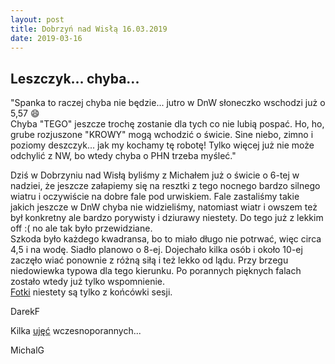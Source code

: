 ```yaml
---
layout: post
title: Dobrzyń nad Wisłą 16.03.2019
date: 2019-03-16
---
```


## Leszczyk... chyba...  

"Spanka to raczej chyba nie będzie... jutro w DnW słoneczko wschodzi już o 5,57 :smile:  
Chyba "TEGO" jeszcze trochę zostanie dla tych co nie lubią pospać. Ho, ho, grube rozjuszone "KROWY" mogą wchodzić o świcie.
Sine niebo, zimno i poziomy deszczyk... jak my kochamy tę robotę! Tylko więcej już nie może odchylić z NW, bo wtedy chyba o PHN trzeba myśleć."  

Dziś w Dobrzyniu nad Wisłą byliśmy z Michałem już o świcie o 6-tej w nadziei,
że jeszcze załapiemy się na resztki z tego nocnego bardzo silnego wiatru i oczywiście na dobre fale pod urwiskiem.
Fale zastaliśmy takie jakich jeszcze w DnW chyba nie widzieliśmy,
natomiast wiatr i owszem też był konkretny ale bardzo porywisty i dziurawy niestety.
Do tego już z lekkim off :( no ale tak było przewidziane.  
Szkoda było każdego kwadransa, bo to miało długo nie potrwać, więc circa 4,5 i na wodę.
Siadło planowo o 8-ej. Dojechało kilka osób i około 10-ej zaczęło wiać ponownie z różną siłą i też lekko od lądu.
Przy brzegu niedowiewka typowa dla tego kierunku. Po porannych pięknych falach zostało wtedy już tylko wspomnienie.  
[Fotki](https://www.facebook.com/vistulasurf/photos/pcb.1435270233279974/1435255266614804/?type=3&theater) niestety są tylko z końcówki sesji.  

DarekF  

Kilka [ujęć](https://youtu.be/P0P0gw4vDgc) wczesnoporannych...  

MichalG